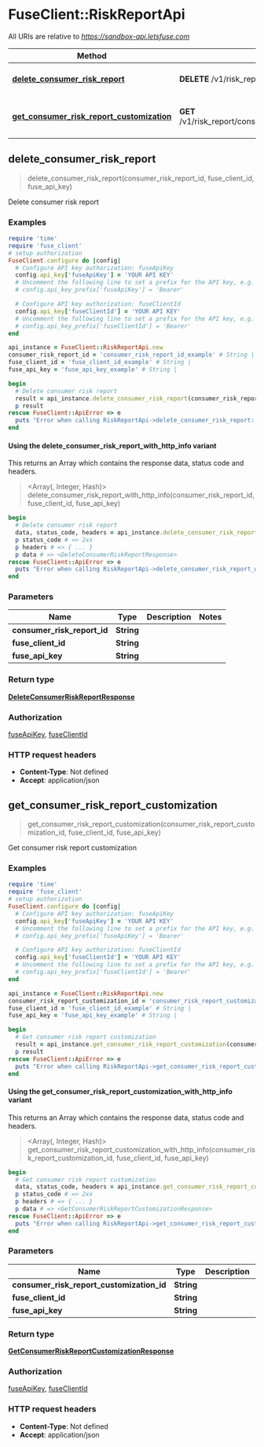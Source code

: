 # FuseClient::RiskReportApi

All URIs are relative to *https://sandbox-api.letsfuse.com*

| Method | HTTP request | Description |
| ------ | ------------ | ----------- |
| [**delete_consumer_risk_report**](RiskReportApi.md#delete_consumer_risk_report) | **DELETE** /v1/risk_report/consumer/{consumer_risk_report_id} | Delete consumer risk report |
| [**get_consumer_risk_report_customization**](RiskReportApi.md#get_consumer_risk_report_customization) | **GET** /v1/risk_report/consumer/customization/{consumer_risk_report_customization_id} | Get consumer risk report customization |


## delete_consumer_risk_report

> <DeleteConsumerRiskReportResponse> delete_consumer_risk_report(consumer_risk_report_id, fuse_client_id, fuse_api_key)

Delete consumer risk report

### Examples

```ruby
require 'time'
require 'fuse_client'
# setup authorization
FuseClient.configure do |config|
  # Configure API key authorization: fuseApiKey
  config.api_key['fuseApiKey'] = 'YOUR API KEY'
  # Uncomment the following line to set a prefix for the API key, e.g. 'Bearer' (defaults to nil)
  # config.api_key_prefix['fuseApiKey'] = 'Bearer'

  # Configure API key authorization: fuseClientId
  config.api_key['fuseClientId'] = 'YOUR API KEY'
  # Uncomment the following line to set a prefix for the API key, e.g. 'Bearer' (defaults to nil)
  # config.api_key_prefix['fuseClientId'] = 'Bearer'
end

api_instance = FuseClient::RiskReportApi.new
consumer_risk_report_id = 'consumer_risk_report_id_example' # String | 
fuse_client_id = 'fuse_client_id_example' # String | 
fuse_api_key = 'fuse_api_key_example' # String | 

begin
  # Delete consumer risk report
  result = api_instance.delete_consumer_risk_report(consumer_risk_report_id, fuse_client_id, fuse_api_key)
  p result
rescue FuseClient::ApiError => e
  puts "Error when calling RiskReportApi->delete_consumer_risk_report: #{e}"
end
```

#### Using the delete_consumer_risk_report_with_http_info variant

This returns an Array which contains the response data, status code and headers.

> <Array(<DeleteConsumerRiskReportResponse>, Integer, Hash)> delete_consumer_risk_report_with_http_info(consumer_risk_report_id, fuse_client_id, fuse_api_key)

```ruby
begin
  # Delete consumer risk report
  data, status_code, headers = api_instance.delete_consumer_risk_report_with_http_info(consumer_risk_report_id, fuse_client_id, fuse_api_key)
  p status_code # => 2xx
  p headers # => { ... }
  p data # => <DeleteConsumerRiskReportResponse>
rescue FuseClient::ApiError => e
  puts "Error when calling RiskReportApi->delete_consumer_risk_report_with_http_info: #{e}"
end
```

### Parameters

| Name | Type | Description | Notes |
| ---- | ---- | ----------- | ----- |
| **consumer_risk_report_id** | **String** |  |  |
| **fuse_client_id** | **String** |  |  |
| **fuse_api_key** | **String** |  |  |

### Return type

[**DeleteConsumerRiskReportResponse**](DeleteConsumerRiskReportResponse.md)

### Authorization

[fuseApiKey](../README.md#fuseApiKey), [fuseClientId](../README.md#fuseClientId)

### HTTP request headers

- **Content-Type**: Not defined
- **Accept**: application/json


## get_consumer_risk_report_customization

> <GetConsumerRiskReportCustomizationResponse> get_consumer_risk_report_customization(consumer_risk_report_customization_id, fuse_client_id, fuse_api_key)

Get consumer risk report customization

### Examples

```ruby
require 'time'
require 'fuse_client'
# setup authorization
FuseClient.configure do |config|
  # Configure API key authorization: fuseApiKey
  config.api_key['fuseApiKey'] = 'YOUR API KEY'
  # Uncomment the following line to set a prefix for the API key, e.g. 'Bearer' (defaults to nil)
  # config.api_key_prefix['fuseApiKey'] = 'Bearer'

  # Configure API key authorization: fuseClientId
  config.api_key['fuseClientId'] = 'YOUR API KEY'
  # Uncomment the following line to set a prefix for the API key, e.g. 'Bearer' (defaults to nil)
  # config.api_key_prefix['fuseClientId'] = 'Bearer'
end

api_instance = FuseClient::RiskReportApi.new
consumer_risk_report_customization_id = 'consumer_risk_report_customization_id_example' # String | 
fuse_client_id = 'fuse_client_id_example' # String | 
fuse_api_key = 'fuse_api_key_example' # String | 

begin
  # Get consumer risk report customization
  result = api_instance.get_consumer_risk_report_customization(consumer_risk_report_customization_id, fuse_client_id, fuse_api_key)
  p result
rescue FuseClient::ApiError => e
  puts "Error when calling RiskReportApi->get_consumer_risk_report_customization: #{e}"
end
```

#### Using the get_consumer_risk_report_customization_with_http_info variant

This returns an Array which contains the response data, status code and headers.

> <Array(<GetConsumerRiskReportCustomizationResponse>, Integer, Hash)> get_consumer_risk_report_customization_with_http_info(consumer_risk_report_customization_id, fuse_client_id, fuse_api_key)

```ruby
begin
  # Get consumer risk report customization
  data, status_code, headers = api_instance.get_consumer_risk_report_customization_with_http_info(consumer_risk_report_customization_id, fuse_client_id, fuse_api_key)
  p status_code # => 2xx
  p headers # => { ... }
  p data # => <GetConsumerRiskReportCustomizationResponse>
rescue FuseClient::ApiError => e
  puts "Error when calling RiskReportApi->get_consumer_risk_report_customization_with_http_info: #{e}"
end
```

### Parameters

| Name | Type | Description | Notes |
| ---- | ---- | ----------- | ----- |
| **consumer_risk_report_customization_id** | **String** |  |  |
| **fuse_client_id** | **String** |  |  |
| **fuse_api_key** | **String** |  |  |

### Return type

[**GetConsumerRiskReportCustomizationResponse**](GetConsumerRiskReportCustomizationResponse.md)

### Authorization

[fuseApiKey](../README.md#fuseApiKey), [fuseClientId](../README.md#fuseClientId)

### HTTP request headers

- **Content-Type**: Not defined
- **Accept**: application/json

